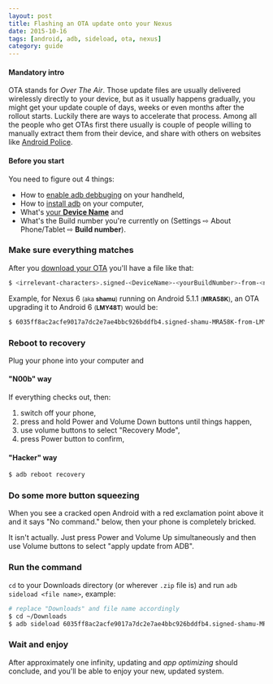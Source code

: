 ```yaml
---
layout: post
title: Flashing an OTA update onto your Nexus
date: 2015-10-16
tags: [android, adb, sideload, ota, nexus]
category: guide
---
```


#### Mandatory intro

OTA stands for _Over The Air_. Those update files are usually delivered wirelessly directly to your device, but as it usually happens gradually, you might get your update couple of days, weeks or even months after the rollout starts. Luckily there are ways to accelerate that process. Among all the people who get OTAs first there usually is couple of people willing to manually extract them from their device, and share with others on websites like  [Android Police](https://goo.gl/pdM99T).


#### Before you start

You need to figure out 4 things:

* How to [enable adb debbuging](https://developer.android.com/tools/help/adb.html#Enabling) on your handheld,
* How to [install adb](https://goo.gl/G46pWq) on your computer,
* What's [your **Device Name**](https://goo.gl/ck5t1y) and
* What's the Build number you're currently on (Settings ⇨ About Phone/Tablet ⇨ **Build number**).


### Make sure everything matches

After you [download your OTA](https://goo.gl/FWDKvO) you'll have a file like that:

```bash
$ <irrelevant-characters>.signed-<DeviceName>-<yourBuildNumber>-from-<newBuildNumber>.zip
```

Example, for Nexus 6 <small>(aka **shamu**)</small> running on Android 5.1.1 <small>(**MRA58K**)</small>, an OTA upgrading it to Android 6 <small>(**LMY48T**)</small> would be:

```bash
$ 6035ff8ac2acfe9017a7dc2e7ae4bbc926bddfb4.signed-shamu-MRA58K-from-LMY48T.zip
```


### Reboot to recovery

Plug your phone into your computer and

#### "N00b" way

If everything checks out, then:

1. switch off your phone,
2. press and hold Power and Volume Down buttons until things happen,
3. use volume buttons to select "Recovery Mode",
4. press Power button to confirm,

#### "Hacker" way

```bash
$ adb reboot recovery
```

### Do some more button squeezing

When you see a cracked open Android with a red exclamation point above it and it says "No command." below, then your phone is completely bricked.

It isn't actually. Just press Power and Volume Up simultaneously and then use Volume buttons to select "apply update from ADB".

### Run the command

`cd` to your Downloads directory (or wherever `.zip` file is) and run `adb sideload <file name>`, example:

```bash
# replace "Downloads" and file name accordingly
$ cd ~/Downloads
$ adb sideload 6035ff8ac2acfe9017a7dc2e7ae4bbc926bddfb4.signed-shamu-MRA58K-from-LMY48T.zip
```

### Wait and enjoy

After approximately one infinity, updating and _app optimizing_ should conclude, and you'll be able to enjoy your new, updated system.
